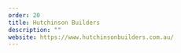 ```yaml
---
order: 20
title: Hutchinson Builders
description: ""
website: https://www.hutchinsonbuilders.com.au/
---
```

